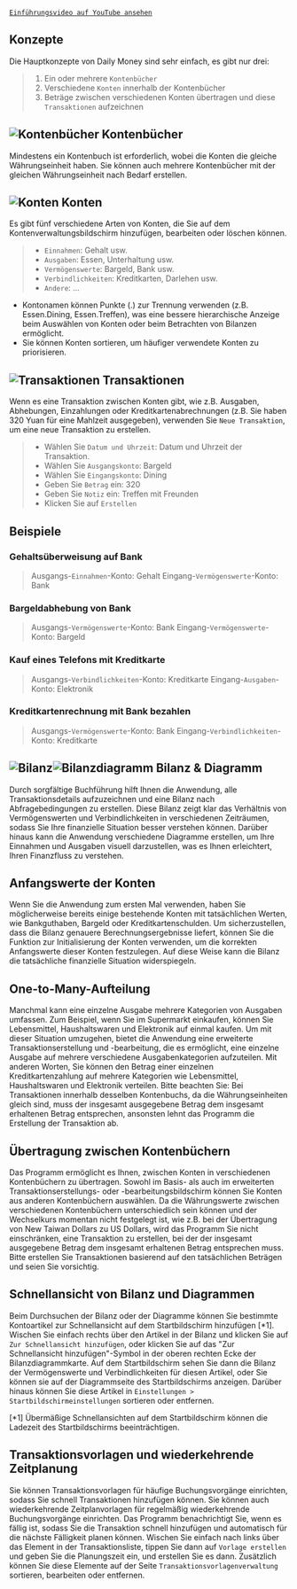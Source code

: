 
[`Einführungsvideo auf YouTube ansehen`](https://youtu.be/uN3GkA_Afuw)

## Konzepte

Die Hauptkonzepte von Daily Money sind sehr einfach, es gibt nur drei:

> 1. Ein oder mehrere `Kontenbücher`
> 2. Verschiedene `Konten` innerhalb der Kontenbücher
> 3. Beträge zwischen verschiedenen Konten übertragen und diese `Transaktionen` aufzeichnen

## ![Kontenbücher](icon:///notebook-multiple) Kontenbücher

Mindestens ein Kontenbuch ist erforderlich, wobei die Konten die gleiche Währungseinheit haben. Sie können auch mehrere Kontenbücher mit der gleichen Währungseinheit nach Bedarf erstellen.

## ![Konten](icon:///bookmark-multiple) Konten

Es gibt fünf verschiedene Arten von Konten, die Sie auf dem Kontenverwaltungsbildschirm hinzufügen, bearbeiten oder löschen können.

> - `Einnahmen`: Gehalt usw.
> - `Ausgaben`: Essen, Unterhaltung usw.
> - `Vermögenswerte`: Bargeld, Bank usw.
> - `Verbindlichkeiten`: Kreditkarten, Darlehen usw.
> - `Andere`: ...

* Kontonamen können Punkte (.) zur Trennung verwenden (z.B. Essen.Dining, Essen.Treffen), was eine bessere hierarchische Anzeige beim Auswählen von Konten oder beim Betrachten von Bilanzen ermöglicht.
* Sie können Konten sortieren, um häufiger verwendete Konten zu priorisieren.

## ![Transaktionen](icon:///receipt) Transaktionen

Wenn es eine Transaktion zwischen Konten gibt, wie z.B. Ausgaben, Abhebungen, Einzahlungen oder Kreditkartenabrechnungen (z.B. Sie haben 320 Yuan für eine Mahlzeit ausgegeben), verwenden Sie `Neue Transaktion`, um eine neue Transaktion zu erstellen.
> - Wählen Sie `Datum und Uhrzeit`: Datum und Uhrzeit der Transaktion.
> - Wählen Sie `Ausgangskonto`: Bargeld
> - Wählen Sie `Eingangskonto`: Dining
> - Geben Sie `Betrag` ein: 320
> - Geben Sie `Notiz` ein: Treffen mit Freunden
> - Klicken Sie auf `Erstellen`

## Beispiele

### Gehaltsüberweisung auf Bank

> Ausgangs-`Einnahmen`-Konto: Gehalt
> Eingang-`Vermögenswerte`-Konto: Bank

### Bargeldabhebung von Bank

> Ausgangs-`Vermögenswerte`-Konto: Bank
> Eingang-`Vermögenswerte`-Konto: Bargeld

### Kauf eines Telefons mit Kreditkarte

> Ausgangs-`Verbindlichkeiten`-Konto: Kreditkarte
> Eingang-`Ausgaben`-Konto: Elektronik

### Kreditkartenrechnung mit Bank bezahlen

> Ausgangs-`Vermögenswerte`-Konto: Bank 
> Eingang-`Verbindlichkeiten`-Konto: Kreditkarte

## ![Bilanz](icon:///scale-balance)![Bilanzdiagramm](icon:///chart-pie) Bilanz & Diagramm

Durch sorgfältige Buchführung hilft Ihnen die Anwendung, alle Transaktionsdetails aufzuzeichnen und eine Bilanz nach Abfragebedingungen zu erstellen. Diese Bilanz zeigt klar das Verhältnis von Vermögenswerten und Verbindlichkeiten in verschiedenen Zeiträumen, sodass Sie Ihre finanzielle Situation besser verstehen können. Darüber hinaus kann die Anwendung verschiedene Diagramme erstellen, um Ihre Einnahmen und Ausgaben visuell darzustellen, was es Ihnen erleichtert, Ihren Finanzfluss zu verstehen.

## Anfangswerte der Konten

Wenn Sie die Anwendung zum ersten Mal verwenden, haben Sie möglicherweise bereits einige bestehende Konten mit tatsächlichen Werten, wie Bankguthaben, Bargeld oder Kreditkartenschulden. Um sicherzustellen, dass die Bilanz genauere Berechnungsergebnisse liefert, können Sie die Funktion zur Initialisierung der Konten verwenden, um die korrekten Anfangswerte dieser Konten festzulegen. Auf diese Weise kann die Bilanz die tatsächliche finanzielle Situation widerspiegeln.

## One-to-Many-Aufteilung

Manchmal kann eine einzelne Ausgabe mehrere Kategorien von Ausgaben umfassen. Zum Beispiel, wenn Sie im Supermarkt einkaufen, können Sie Lebensmittel, Haushaltswaren und Elektronik auf einmal kaufen. Um mit dieser Situation umzugehen, bietet die Anwendung eine erweiterte Transaktionserstellung und -bearbeitung, die es ermöglicht, eine einzelne Ausgabe auf mehrere verschiedene Ausgabenkategorien aufzuteilen. Mit anderen Worten, Sie können den Betrag einer einzelnen Kreditkartenzahlung auf mehrere Kategorien wie Lebensmittel, Haushaltswaren und Elektronik verteilen. Bitte beachten Sie: Bei Transaktionen innerhalb desselben Kontenbuchs, da die Währungseinheiten gleich sind, muss der insgesamt ausgegebene Betrag dem insgesamt erhaltenen Betrag entsprechen, ansonsten lehnt das Programm die Erstellung der Transaktion ab.

## Übertragung zwischen Kontenbüchern

Das Programm ermöglicht es Ihnen, zwischen Konten in verschiedenen Kontenbüchern zu übertragen. Sowohl im Basis- als auch im erweiterten Transaktionserstellungs- oder -bearbeitungsbildschirm können Sie Konten aus anderen Kontenbüchern auswählen. Da die Währungswerte zwischen verschiedenen Kontenbüchern unterschiedlich sein können und der Wechselkurs momentan nicht festgelegt ist, wie z.B. bei der Übertragung von New Taiwan Dollars zu US Dollars, wird das Programm Sie nicht einschränken, eine Transaktion zu erstellen, bei der der insgesamt ausgegebene Betrag dem insgesamt erhaltenen Betrag entsprechen muss. Bitte erstellen Sie Transaktionen basierend auf den tatsächlichen Beträgen und seien Sie vorsichtig.

## Schnellansicht von Bilanz und Diagrammen

Beim Durchsuchen der Bilanz oder der Diagramme können Sie bestimmte Kontoartikel zur Schnellansicht auf dem Startbildschirm hinzufügen [*1]. Wischen Sie einfach rechts über den Artikel in der Bilanz und klicken Sie auf `Zur Schnellansicht hinzufügen`, oder klicken Sie auf das "Zur Schnellansicht hinzufügen"-Symbol in der oberen rechten Ecke der Bilanzdiagrammkarte. Auf dem Startbildschirm sehen Sie dann die Bilanz der Vermögenswerte und Verbindlichkeiten für diesen Artikel, oder Sie können sie auf der Diagrammseite des Startbildschirms anzeigen. Darüber hinaus können Sie diese Artikel in `Einstellungen > Startbildschirmeinstellungen` sortieren oder entfernen.

[*1] Übermäßige Schnellansichten auf dem Startbildschirm können die Ladezeit des Startbildschirms beeinträchtigen.

## Transaktionsvorlagen und wiederkehrende Zeitplanung

Sie können Transaktionsvorlagen für häufige Buchungsvorgänge einrichten, sodass Sie schnell Transaktionen hinzufügen können. Sie können auch wiederkehrende Zeitplanvorlagen für regelmäßig wiederkehrende Buchungsvorgänge einrichten. Das Programm benachrichtigt Sie, wenn es fällig ist, sodass Sie die Transaktion schnell hinzufügen und automatisch für die nächste Fälligkeit planen können. Wischen Sie einfach nach links über das Element in der Transaktionsliste, tippen Sie dann auf `Vorlage erstellen` und geben Sie die Planungszeit ein, und erstellen Sie es dann. Zusätzlich können Sie diese Elemente auf der Seite `Transaktionsvorlagenverwaltung` sortieren, bearbeiten oder entfernen.